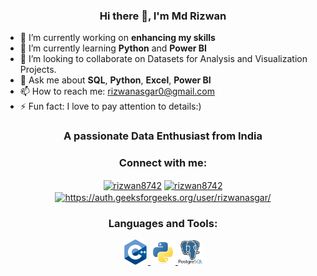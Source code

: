 ### <h3 align="center">Hi there 👋, I'm Md Rizwan</h3>

- 🔭 I’m currently working on **enhancing my skills**
- 🌱 I’m currently learning **Python** and **Power BI**
- 👯 I’m looking to collaborate on Datasets for Analysis and Visualization Projects.
- 💬 Ask me about **SQL**, **Python**, **Excel**, **Power BI**
- 📫 How to reach me:
rizwanasgar0@gmail.com
- ⚡ Fun fact: I love to pay attention to details:)


<h3 align="center">A passionate Data Enthusiast from India</h3>

<h3 align="center">Connect with me:</h3>
<p align="center">
<a href="https://linkedin.com/in/rizwan8742" target="blank"><img align="center" src="https://raw.githubusercontent.com/rahuldkjain/github-profile-readme-generator/master/src/images/icons/Social/linked-in-alt.svg" alt="rizwan8742" height="30" width="40" /></a>
<a href="https://www.leetcode.com/rizwan8742" target="blank"><img align="center" src="https://raw.githubusercontent.com/rahuldkjain/github-profile-readme-generator/master/src/images/icons/Social/leet-code.svg" alt="rizwan8742" height="30" width="40" /></a>
<a href="https://auth.geeksforgeeks.org/user/https://auth.geeksforgeeks.org/user/rizwanasgar/" target="blank"><img align="center" src="https://raw.githubusercontent.com/rahuldkjain/github-profile-readme-generator/master/src/images/icons/Social/geeks-for-geeks.svg" alt="https://auth.geeksforgeeks.org/user/rizwanasgar/" height="30" width="40" /></a>
</p>

<h3 align="center">Languages and Tools:</h3>
<p align="center"> <a href="https://www.w3schools.com/cpp/" target="_blank" rel="noreferrer"> <img src="https://raw.githubusercontent.com/devicons/devicon/master/icons/cplusplus/cplusplus-original.svg" alt="cplusplus" width="40" height="40"/> </a> <a href="https://www.python.org" target="_blank" rel="noreferrer"> <img src="https://raw.githubusercontent.com/devicons/devicon/master/icons/python/python-original.svg" alt="python" width="40" height="40"/> </a> 
<img src="https://raw.githubusercontent.com/devicons/devicon/master/icons/postgresql/postgresql-original-wordmark.svg" alt="postgresql" width="40" height="40"/> </a> <a href="https://www.python.org" target="_blank" rel="noreferrer"> </p>


